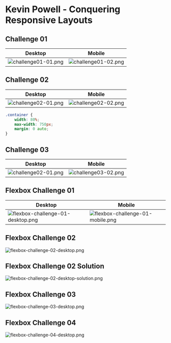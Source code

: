 # Kevin Powell - Conquering Responsive Layouts

## Challenge 01

| Desktop      | Mobile       |
|--------------|--------------|
| ![challenge01-01.png](./docs/challenge01-01.png) | ![challenge01-02.png](./docs/challenge01-02.png) |


## Challenge 02

| Desktop      | Mobile       |
|--------------|--------------|
| ![challenge02-01.png](./docs/challenge02-01.png) | ![challenge02-02.png](./docs/challenge02-02.png) |

```css
.container {
    width: 80%;
    max-width: 750px;
    margin: 0 auto;
}
```

## Challenge 03

| Desktop                                          | Mobile                                           |
|--------------------------------------------------|--------------------------------------------------|
| ![challenge02-01.png](./docs/challenge03-01.png) | ![challenge03-02.png](./docs/challenge02-02.png) |

## Flexbox Challenge 01 

| Desktop                                                                       | Mobile                                                                      |
|-------------------------------------------------------------------------------|-----------------------------------------------------------------------------|
| ![flexbox-challenge-01-desktop.png](./docs/flexbox-challenge-01-desktop.png)  | ![flexbox-challenge-01-mobile.png](./docs/flexbox-challenge-01-mobile.png)  | 

## Flexbox Challenge 02

![flexbox-challenge-02-desktop.png](./docs/flexbox-challenge-02-desktop.png)

## Flexbox Challenge 02 Solution

![flexbox-challenge-02-desktop-solution.png](./docs/flexbox-challenge-02-desktop-solution.png)

## Flexbox Challenge 03

![flexbox-challenge-03-desktop.png](./docs/flexbox-challenge-03-desktop.png)

## Flexbox Challenge 04

![flexbox-challenge-04-desktop.png](./docs/flexbox-challenge-04-desktop.png)
